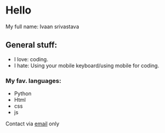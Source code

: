 # Hello
My full name: Ivaan srivastava
## General stuff:
- I love: coding.
- I hate: Using your mobile keyboard/using mobile for coding.
### My fav. languages:
- Python
- Html
- css
- js

Contact via [email](mailto:ivaansri.contact@gmail.com?subject=Mdgithub/) only